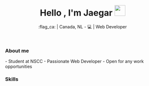 <h1 align="center"><b>Hello , I'm Jaegar </b><img src="https://media.giphy.com/media/hvRJCLFzcasrR4ia7z/giphy.gif" width="35"></h1>
<p align="center"> :flag_ca: | Canada, NL - 💻 | Web Developer </p>

<br>

<h3><b>About me</b></h3>
- Student at NSCC
- Passionate Web Developer
- Open for any work opportunities

<br>

<h3><b>Skills</b></h3>



